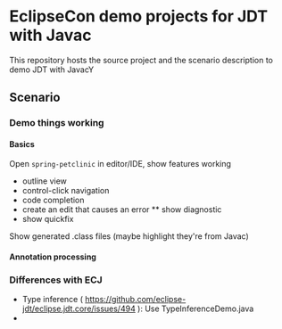 # EclipseCon demo projects for JDT with Javac

This repository hosts the source project and the scenario description to demo JDT with JavacY

## Scenario

### Demo things working

#### Basics

Open `spring-petclinic` in editor/IDE, show features working
* outline view
* control-click navigation
* code completion
* create an edit that causes an error
  ** show diagnostic
* show quickfix

Show generated .class files (maybe highlight they're from Javac)

#### Annotation processing


### Differences with ECJ

* Type inference ( https://github.com/eclipse-jdt/eclipse.jdt.core/issues/494 ): Use TypeInferenceDemo.java
* 